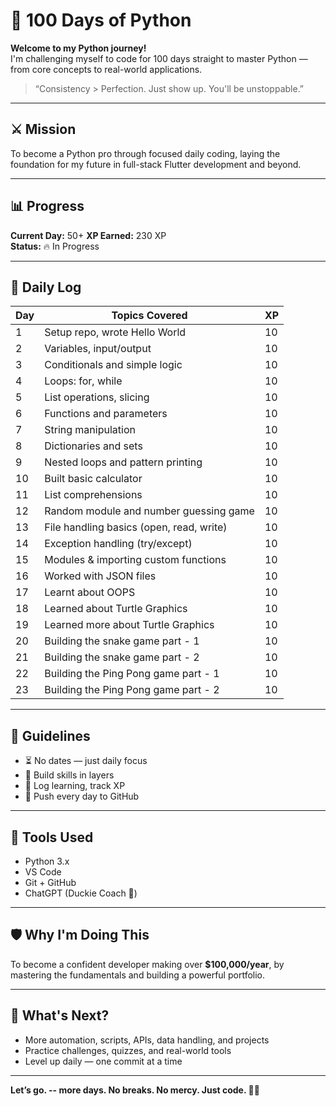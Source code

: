 # 🐍 100 Days of Python

**Welcome to my Python journey!**  
I'm challenging myself to code for 100 days straight to master Python — from core concepts to real-world applications.

> “Consistency > Perfection. Just show up. You'll be unstoppable.”

---

## ⚔️ Mission

To become a Python pro through focused daily coding, laying the foundation for my future in full-stack Flutter development and beyond.

---

## 📊 Progress

**Current Day:** 50+ 
**XP Earned:** 230 XP  
**Status:** 🔥 In Progress

---

## 📅 Daily Log

| Day | Topics Covered                                           | XP |
|-----|----------------------------------------------------------|----|
| 1   | Setup repo, wrote Hello World                            | 10 |
| 2   | Variables, input/output                                  | 10 |
| 3   | Conditionals and simple logic                            | 10 |
| 4   | Loops: for, while                                        | 10 |
| 5   | List operations, slicing                                 | 10 |
| 6   | Functions and parameters                                 | 10 |
| 7   | String manipulation                                      | 10 |
| 8   | Dictionaries and sets                                    | 10 |
| 9   | Nested loops and pattern printing                        | 10 |
| 10  | Built basic calculator                                   | 10 |
| 11  | List comprehensions                                      | 10 |
| 12  | Random module and number guessing game                   | 10 |
| 13  | File handling basics (open, read, write)                 | 10 |
| 14  | Exception handling (try/except)                          | 10 |
| 15  | Modules & importing custom functions                     | 10 |
| 16  | Worked with JSON files                                   | 10 |
| 17  | Learnt about OOPS                                        | 10 |
| 18  | Learned about Turtle Graphics                            | 10 |
| 19  | Learned more about Turtle Graphics                       | 10 |
| 20  | Building the snake game part - 1                         | 10 |
| 21  |Building the snake game part - 2                          | 10 |
| 22  |Building the Ping Pong game part - 1                      | 10 |
| 23  |Building the Ping Pong game part - 2                      | 10 |

---

## 🧠 Guidelines

- ⏳ No dates — just daily focus
- 🧱 Build skills in layers
- 📌 Log learning, track XP
- 🎯 Push every day to GitHub

---

## 🧰 Tools Used

- Python 3.x
- VS Code
- Git + GitHub
- ChatGPT (Duckie Coach 💬)

---

## 🛡️ Why I'm Doing This

To become a confident developer making over **$100,000/year**, by mastering the fundamentals and building a powerful portfolio.

---

## 🚀 What's Next?

- More automation, scripts, APIs, data handling, and projects
- Practice challenges, quizzes, and real-world tools
- Level up daily — one commit at a time

---

**Let’s go. -- more days. No breaks. No mercy. Just code. 🧠🔥**

